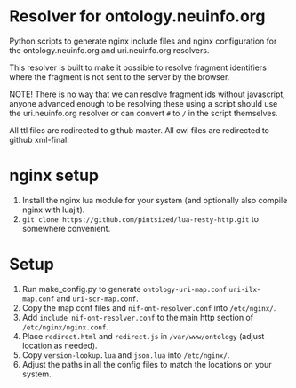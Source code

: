 # Resolver for ontology.neuinfo.org

Python scripts to generate nginx include files and nginx configuration
for the ontology.neuinfo.org and uri.neuinfo.org resolvers.

This resolver is built to make it possible to resolve fragment identifiers
where the fragment is not sent to the server by the browser.

NOTE! There is no way that we can resolve fragment ids without javascript,
anyone advanced enough to be resolving these using a script should use the
uri.neuinfo.org resolver or can convert `#` to `/` in the script themselves.

All ttl files are redirected to github master.
All owl files are redirected to github xml-final.

# nginx setup
1. Install the nginx lua module for your system (and optionally also compile nginx with luajit).
2. `git clone https://github.com/pintsized/lua-resty-http.git` to somewhere convenient.

# Setup
1. Run make_config.py to generate `ontology-uri-map.conf` `uri-ilx-map.conf` and `uri-scr-map.conf`.
2. Copy the map conf files and `nif-ont-resolver.conf` into `/etc/nginx/`.
3. Add `include nif-ont-resolver.conf` to the main http section of `/etc/nginx/nginx.conf`.
4. Place `redirect.html` and `redirect.js` in `/var/www/ontology` (adjust location as needed).
5. Copy `version-lookup.lua` and `json.lua` into `/etc/nginx/`.
6. Adjust the paths in all the config files to match the locations on your system.
